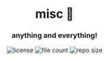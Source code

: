 <div align="center">
  <h1>misc 👾</h1>
  <h3>anything and everything!</h3>
  <img src="https://img.shields.io/github/license/risej/site" alt="license"</img>
  <img src="https://img.shields.io/github/directory-file-count/risej/misc" alt="file count"</img>
  <img src="https://img.shields.io/github/repo-size/risej/site" alt="repo size"</img>
</div>

